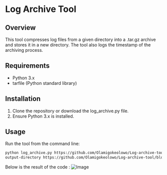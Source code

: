 # Log Archive Tool

## Overview

This tool compresses log files from a given directory into a .tar.gz archive and stores it in a new directory. The tool also logs the timestamp of the archiving process.

## Requirements

- Python 3.x
- tarfile (Python standard library)

## Installation

1. Clone the repository or download the log_archive.py file.
2. Ensure Python 3.x is installed.

## Usage

Run the tool from the command line:

```bash
python log_archive.py https://github.com/Olamigokeolowo/Log-archive-tool/blob/main/log_archive_tool.py
output-directory https://github.com/Olamigokeolowo/Log-archive-tool/blob/main/dummy_log.py
```

Below is the result of the code : ![Image](https://github.com/user-attachments/assets/af5c687b-aef9-4936-b435-cc0932d7f9dc)
